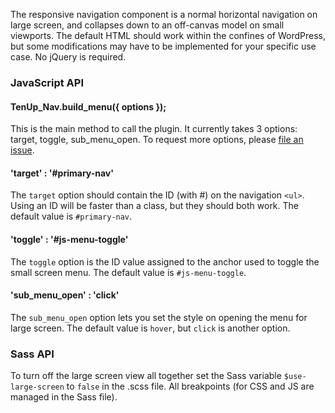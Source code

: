 The responsive navigation component is a normal horizontal navigation on large screen, and collapses down to an off-canvas model on small viewports. The default HTML should work within the confines of WordPress, but some modifications may have to be implemented for your specific use case. No jQuery is required.

### JavaScript API

#### TenUp_Nav.build_menu({ options });

This is the main method to call the plugin. It currently takes 3 options: target, toggle, sub_menu_open. To request more options, please [file an issue](https://github.com/10up/wp-component-library/issues).

#### 'target' : '#primary-nav'

The `target` option should contain the ID (with #) on the navigation `<ul>`. Using an ID will be faster than a class, but they should both work. The default value is `#primary-nav`.

#### 'toggle' : '#js-menu-toggle'

The `toggle` option is the ID value assigned to the anchor used to toggle the small screen menu. The default value is `#js-menu-toggle`.

#### 'sub_menu_open' : 'click'

The `sub_menu_open` option lets you set the style on opening the menu for large screen. The default value is `hover`, but `click` is another option.

### Sass API

To turn off the large screen view all together set the Sass variable `$use-large-screen` to `false` in the .scss file. All breakpoints (for CSS and JS are managed in the Sass file).
